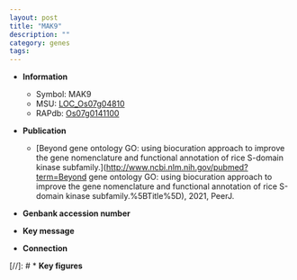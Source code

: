 ```yaml
---
layout: post
title: "MAK9"
description: ""
category: genes
tags: 
---
```


* **Information**  
    + Symbol: MAK9  
    + MSU: [LOC_Os07g04810](http://rice.uga.edu/cgi-bin/ORF_infopage.cgi?orf=LOC_Os07g04810)  
    + RAPdb: [Os07g0141100](http://rapdb.dna.affrc.go.jp/viewer/gbrowse_details/irgsp1?name=Os07g0141100)  

* **Publication**  
    + [Beyond gene ontology GO: using biocuration approach to improve the gene nomenclature and functional annotation of rice S-domain kinase subfamily.](http://www.ncbi.nlm.nih.gov/pubmed?term=Beyond gene ontology GO: using biocuration approach to improve the gene nomenclature and functional annotation of rice S-domain kinase subfamily.%5BTitle%5D), 2021, PeerJ.

* **Genbank accession number**  

* **Key message**  

* **Connection**  

[//]: # * **Key figures**  


